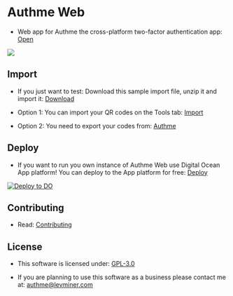 # Authme Web

-   Web app for Authme the cross-platform two-factor authentication app: [Open](https://web.authme.levminer.com)

<img src="https://raw.githubusercontent.com/Levminer/authme-web/main/screenshots/codes.png?raw=true">

## Import

-   If you just want to test: Download this sample import file, unzip it and import it: [Download](https://github.com/Levminer/authme/blob/main/sample/authme_import_sample.zip?raw=true)

-   Option 1: You can import your QR codes on the Tools tab: [Import](https://web.authme.levminer.com/tools)

-   Option 2: You need to export your codes from: [Authme](https://github.com/Levminer/authme)

## Deploy

-   If you want to run you own instance of Authme Web use Digital Ocean App platform! You can deploy to the App platform for free: [Deploy](https://www.digitalocean.com/products/app-platform/)

[![Deploy to DO](https://www.deploytodo.com/do-btn-blue.svg)](https://cloud.digitalocean.com/apps/new?repo=https://github.com/Levminer/authme-web/tree/main&refcode=fa33fd8b5406)

## Contributing

-   Read: [Contributing](https://github.com/Levminer/authme-web/blob/main/.github/CONTRIBUTING.md)

## License

-   This software is licensed under: [GPL-3.0](https://github.com/Levminer/authme-web/blob/main/LICENSE.md)

-   If you are planning to use this software as a business please contact me at: <authme@levminer.com>
